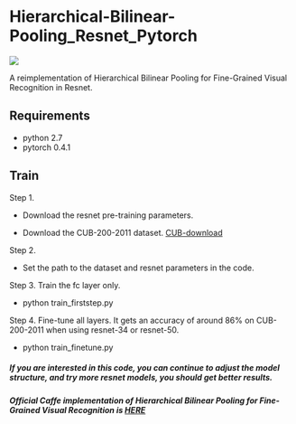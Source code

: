 # Hierarchical-Bilinear-Pooling_Resnet_Pytorch

[![](https://img.shields.io/badge/HBP-Model-green.svg)](https://github.com/Ylexx/Hierarchical-Bilinear-Pooling_Resnet_pytorch)

 A reimplementation of Hierarchical Bilinear Pooling for Fine-Grained Visual Recognition in Resnet.
 
 



## Requirements
- python 2.7
- pytorch 0.4.1

## Train

Step 1. 
- Download the resnet pre-training parameters.

- Download the CUB-200-2011 dataset.
[CUB-download](http://www.vision.caltech.edu/visipedia-data/CUB-200-2011/CUB_200_2011.tgz)

Step 2. 
- Set the path to the dataset and resnet parameters in the code.

Step 3. Train the fc layer only.
- python train_firststep.py


    	


Step 4. Fine-tune all layers. It gets an accuracy of around 86% on CUB-200-2011 when using resnet-34 or resnet-50.
- python train_finetune.py



##### If you are interested in this code, you can continue to adjust the model structure, and try more resnet models, you should get better results.


##### Official Caffe implementation of Hierarchical Bilinear Pooling for Fine-Grained Visual Recognition is [HERE](https://github.com/ChaojianYu/Hierarchical-Bilinear-Pooling)
